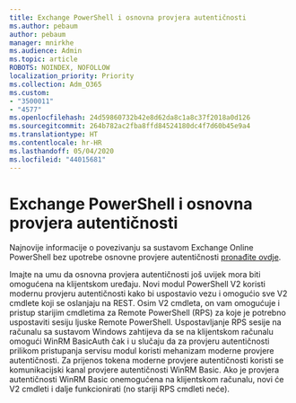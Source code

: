 ```yaml
---
title: Exchange PowerShell i osnovna provjera autentičnosti
ms.author: pebaum
author: pebaum
manager: mnirkhe
ms.audience: Admin
ms.topic: article
ROBOTS: NOINDEX, NOFOLLOW
localization_priority: Priority
ms.collection: Adm_O365
ms.custom:
- "3500011"
- "4577"
ms.openlocfilehash: 24d59860732b42e8d62da8c1a8c37f2018a0d126
ms.sourcegitcommit: 264b782ac2fba8ffd84524180dc4f7d60b45e9a4
ms.translationtype: HT
ms.contentlocale: hr-HR
ms.lasthandoff: 05/04/2020
ms.locfileid: "44015681"
---
```

# <a name="exchange-powershell-and-basic-authentication-deprecation"></a>Exchange PowerShell i osnovna provjera autentičnosti

Najnovije informacije o povezivanju sa sustavom Exchange Online PowerShell bez upotrebe osnovne provjere autentičnosti [pronađite ovdje](https://aka.ms/psbasicauth).

Imajte na umu da osnovna provjera autentičnosti još uvijek mora biti omogućena na klijentskom uređaju.
Novi modul PowerShell V2 koristi modernu provjeru autentičnosti kako bi uspostavio vezu i omogućio sve V2 cmdlete koji se oslanjaju na REST. Osim V2 cmdleta, on vam omogućuje i pristup starijim cmdletima za Remote PowerShell (RPS) za koje je potrebno uspostaviti sesiju ljuske Remote PowerShell. Uspostavljanje RPS sesije na računalu sa sustavom Windows zahtijeva da se na klijentskom računalu omogući WinRM BasicAuth čak i u slučaju da za provjeru autentičnosti prilikom pristupanja servisu modul koristi mehanizam moderne provjere autentičnosti. Za prijenos tokena moderne provjere autentičnosti koristi se komunikacijski kanal provjere autentičnosti WinRM Basic. Ako je provjera autentičnosti WinRM Basic onemogućena na klijentskom računalu, novi će V2 cmdleti i dalje funkcionirati (no stariji RPS cmdleti neće).
